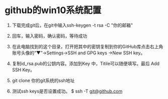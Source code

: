  # github的win10系统配置

1. 下载完成git后，在git中输入ssh-keygen -t rsa -C "你的邮箱"

2. 回车，输入密码，确认密码，等待成功

3. 在此电脑找到的这个目录，打开把其中的密钥复制到你的GitHub库点击右上角账号头像的“▼”→Settings→SSH and GPG keys →New SSH key。

4. 复制id_rsa.pub的公钥内容。添加到Key 中，Titile可以随便填写。最后 Add SSH Key。

5. git clone 你的git系统的ssh地址

6. 测试ssh keys是否设置成功。 $ ssh -T git@github.com
